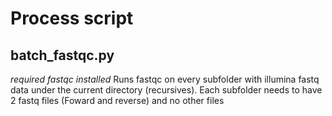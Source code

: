 # Process script 

## batch_fastqc.py
*required fastqc installed* 
Runs fastqc on every subfolder with illumina fastq data under the current directory (recursives). Each subfolder needs to have 2 fastq files (Foward and reverse) and no other files
